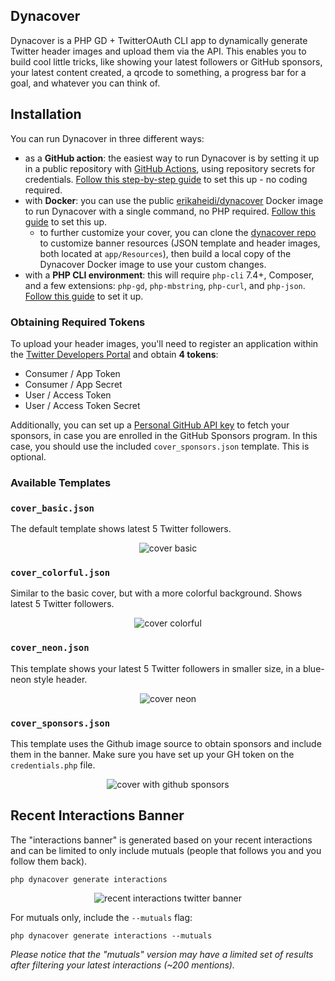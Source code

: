 ## Dynacover

Dynacover is a PHP GD + TwitterOAuth CLI app to dynamically generate Twitter header images and upload them via the API. This enables you to build cool little tricks, like showing your latest followers or GitHub sponsors, your latest content created, a qrcode to something, a progress bar for a goal, and whatever you can think of.

## Installation

You can run Dynacover in three different ways:

- as a **GitHub action**: the easiest way to run Dynacover is by setting it up in a public repository with [GitHub Actions](https://docs.github.com/en/actions), using repository secrets for credentials. [Follow this step-by-step guide](https://github.com/erikaheidi/dynacover/wiki/Setting-Up-Dynacover-with-GitHub-Actions) to set this up - no coding required.
- with **Docker**: you can use the public [erikaheidi/dynacover](https://hub.docker.com/repository/docker/erikaheidi/dynacover) Docker image to run Dynacover with a single command, no PHP required. [Follow this guide](https://github.com/erikaheidi/dynacover/wiki/Running-Dynacover-with-Docker) to set this up.
  - to further customize your cover, you can clone the [dynacover repo](https://hub.docker.com/repository/docker/erikaheidi/dynacover) to customize banner resources (JSON template and header images, both located at `app/Resources`), then build a local copy of the Dynacover Docker image to use your custom changes.
- with a **PHP CLI environment**: this will require `php-cli` 7.4+, Composer, and a few extensions: `php-gd`, `php-mbstring`, `php-curl`, and `php-json`. [Follow this guide](https://github.com/erikaheidi/dynacover/wiki/Running-Dynacover-on-a-PHP-CLI-environment) to set it up.

### Obtaining Required Tokens

To upload your header images, you'll need to register an application within the [Twitter Developers Portal](https://dev.twitter.com) and obtain **4 tokens**:

- Consumer / App Token
- Consumer / App Secret
- User / Access Token
- User / Access Token Secret

Additionally, you can set up a [Personal GitHub API key](https://github.com/settings/tokens) to fetch your sponsors, in case you are enrolled in the GitHub Sponsors program. In this case, you should use the included `cover_sponsors.json` template. This is optional.


### Available Templates

### `cover_basic.json`
The default template shows latest 5 Twitter followers.

<p align="center">
<img src="https://user-images.githubusercontent.com/293241/120888813-b559f700-c5fa-11eb-901f-0dac22afd662.png" alt="cover basic"/>
</p>

### `cover_colorful.json`
Similar to the basic cover, but with a more colorful background. Shows latest 5 Twitter followers.

<p align="center">
<img src="https://user-images.githubusercontent.com/293241/120889018-8abc6e00-c5fb-11eb-85ee-ba85d95851b7.png" alt="cover colorful"/>
</p>


### `cover_neon.json`
This template shows your latest 5 Twitter followers in smaller size, in a blue-neon style header.

<p align="center">
<img src="https://user-images.githubusercontent.com/293241/120889083-d53dea80-c5fb-11eb-86c6-e08420de124e.png" alt="cover neon"/>
</p>

### `cover_sponsors.json`
This template uses the Github image source to obtain sponsors and include them in the banner. Make sure you have set up your GH token on the `credentials.php` file.

<p align="center">
<img src="https://user-images.githubusercontent.com/293241/120888781-8c396680-c5fa-11eb-8d1d-f3889fdd06e7.png" alt="cover with github sponsors"/>
</p>

## Recent Interactions Banner

The "interactions banner" is generated based on your recent interactions and can be limited to only include mutuals (people that follows you and you follow them back).

```shell
php dynacover generate interactions
```

<p align="center">
<img src="https://user-images.githubusercontent.com/293241/124271726-1a433700-db3e-11eb-851b-2812d9df923b.png" alt="recent interactions twitter banner"/>
</p>


For mutuals only, include the `--mutuals` flag:

```shell
php dynacover generate interactions --mutuals
```

_Please notice that the "mutuals" version may have a limited set of results after filtering your latest interactions (~200 mentions)._


